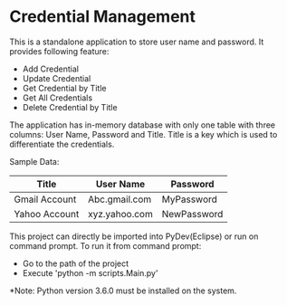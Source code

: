 # Credential Management

This is a standalone application to store user name and password. It provides following feature:

 - Add Credential
 - Update Credential
 - Get Credential by Title
 - Get All Credentials
 - Delete Credential by Title

The application has in-memory database with only one table with three columns: User Name, Password and Title. Title is a key which is used to differentiate the credentials.

Sample Data:

| Title | User Name | Password |
| ----- | --------- | -------- |
| Gmail Account | Abc.gmail.com | MyPassword |
| Yahoo Account | xyz.yahoo.com | NewPassword |

This project can directly be imported into PyDev(Eclipse) or run on command prompt.
To run it from command prompt: 
 - Go to the path of the project
 - Execute 'python -m scripts.Main.py'
 
 *Note: Python version 3.6.0 must be installed on the system.
 
